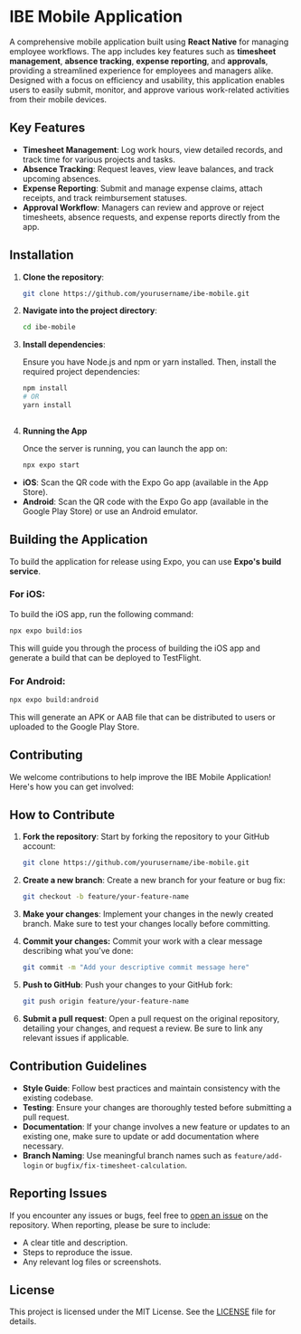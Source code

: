 # IBE Mobile Application

A comprehensive mobile application built using **React Native** for managing employee workflows. The app includes key features such as **timesheet management**, **absence tracking**, **expense reporting**, and **approvals**, providing a streamlined experience for employees and managers alike. Designed with a focus on efficiency and usability, this application enables users to easily submit, monitor, and approve various work-related activities from their mobile devices.

## Key Features
- **Timesheet Management**: Log work hours, view detailed records, and track time for various projects and tasks.
- **Absence Tracking**: Request leaves, view leave balances, and track upcoming absences.
- **Expense Reporting**: Submit and manage expense claims, attach receipts, and track reimbursement statuses.
- **Approval Workflow**: Managers can review and approve or reject timesheets, absence requests, and expense reports directly from the app.
  
## Installation

1. **Clone the repository**:
   
   ```bash
   git clone https://github.com/yourusername/ibe-mobile.git
   
2. **Navigate into the project directory**:
   
   ```bash
   cd ibe-mobile

4. **Install dependencies**:
   
   Ensure you have Node.js and npm or yarn installed. Then, install the required project dependencies:
   ```bash
   npm install
   # OR
   yarn install
  
4. **Running the App**

   Once the server is running, you can launch the app on:
   
   ```bash
   npx expo start
   ```

  - **iOS**: Scan the QR code with the Expo Go app (available in the App Store).
  - **Android**: Scan the QR code with the Expo Go app (available in the Google Play Store) or use an Android emulator.
    
## Building the Application

To build the application for release using Expo, you can use **Expo's build service**.

### For iOS:

To build the iOS app, run the following command:
```bash
npx expo build:ios
```

This will guide you through the process of building the iOS app and generate a build that can be deployed to TestFlight.

### For Android:

```bash
npx expo build:android
```

This will generate an APK or AAB file that can be distributed to users or uploaded to the Google Play Store.

## Contributing

We welcome contributions to help improve the IBE Mobile Application! Here's how you can get involved:

## How to Contribute

1. **Fork the repository**:
   Start by forking the repository to your GitHub account:

   ```bash
   git clone https://github.com/yourusername/ibe-mobile.git
   ```

2. **Create a new branch**:
   Create a new branch for your feature or bug fix:

   ```bash
   git checkout -b feature/your-feature-name
   ```
   
3. **Make your changes**:
   Implement your changes in the newly created branch. Make sure to test your changes locally before committing.

4. **Commit your changes:**
   Commit your work with a clear message describing what you’ve done:

   ```bash
   git commit -m "Add your descriptive commit message here"
   ```
   
5. **Push to GitHub**:
   Push your changes to your GitHub fork:

   ```bash
   git push origin feature/your-feature-name
   ```

6. **Submit a pull request**:
   Open a pull request on the original repository, detailing your changes, and request a review. Be sure to link any relevant issues if applicable.

## Contribution Guidelines

- **Style Guide**: Follow best practices and maintain consistency with the existing codebase.
- **Testing**: Ensure your changes are thoroughly tested before submitting a pull request.
- **Documentation**: If your change involves a new feature or updates to an existing one, make sure to update or add documentation where necessary.
- **Branch Naming**: Use meaningful branch names such as `feature/add-login` or `bugfix/fix-timesheet-calculation`.

## Reporting Issues

If you encounter any issues or bugs, feel free to [open an issue](https://github.com/yourusername/ibe-mobile/issues) on the repository. When reporting, please be sure to include:

- A clear title and description.
- Steps to reproduce the issue.
- Any relevant log files or screenshots.

## License

This project is licensed under the MIT License. See the [LICENSE](LICENSE) file for details.

